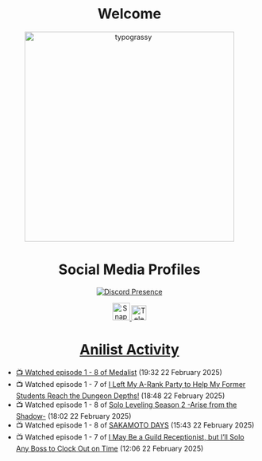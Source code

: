 <div align="center">

# Welcome
<a href="https://github.com/kawarimidoll/typograssy">
    <img alt="typograssy" src="https://typograssy.deno.dev/api?text=%E3%82%88%E3%81%86%E3%81%93%E3%81%9D%E3%81%BF%E3%81%AA%E3%81%95%E3%82%93%20-%20Sheby--&&l0=none&l1=82d9d0&l2=027353&l3=038c4c&l4=01402e&bg=none&frame=none&speed=100&comment=" width="421.99">
</a>

</div>

<div align="center">

# Social Media Profiles

[![Discord Presence](https://lanyard.cnrad.dev/api/612532963938271232)](https://discord.com/users/612532963938271232)


<a href="https://www.snapchat.com/add/a.sheby" title="Snapchat Profile">
    <img src="https://www.freepnglogos.com/uploads/snapchat-logo-png-0.png" width="35" alt="Snapchat Logo" />


<a href="https://t.me/ASheby" title="Telegram Profile">
    <img src="https://www.freepnglogos.com/uploads/telegram-logo-png-0.png" width="30" alt="Telegram Logo" />


</div>

<div align="center">

# Anilist Activity

</div>

<!-- ANILIST_ACTIVITY:start -->

-   📺 Watched episode 1 - 8 of [Medalist](https://anilist.co/anime/165171) (19:32 22 February 2025)
-   📺 Watched episode 1 - 7 of [I Left My A-Rank Party to Help My Former Students Reach the Dungeon Depths!](https://anilist.co/anime/180812) (18:48 22 February 2025)
-   📺 Watched episode 1 - 8 of [Solo Leveling Season 2 -Arise from the Shadow-](https://anilist.co/anime/176496) (18:02 22 February 2025)
-   📺 Watched episode 1 - 8 of [SAKAMOTO DAYS](https://anilist.co/anime/177709) (15:43 22 February 2025)
-   📺 Watched episode 1 - 7 of [I May Be a Guild Receptionist, but I’ll Solo Any Boss to Clock Out on Time](https://anilist.co/anime/167143) (12:06 22 February 2025)

<!-- ANILIST_ACTIVITY:end -->
